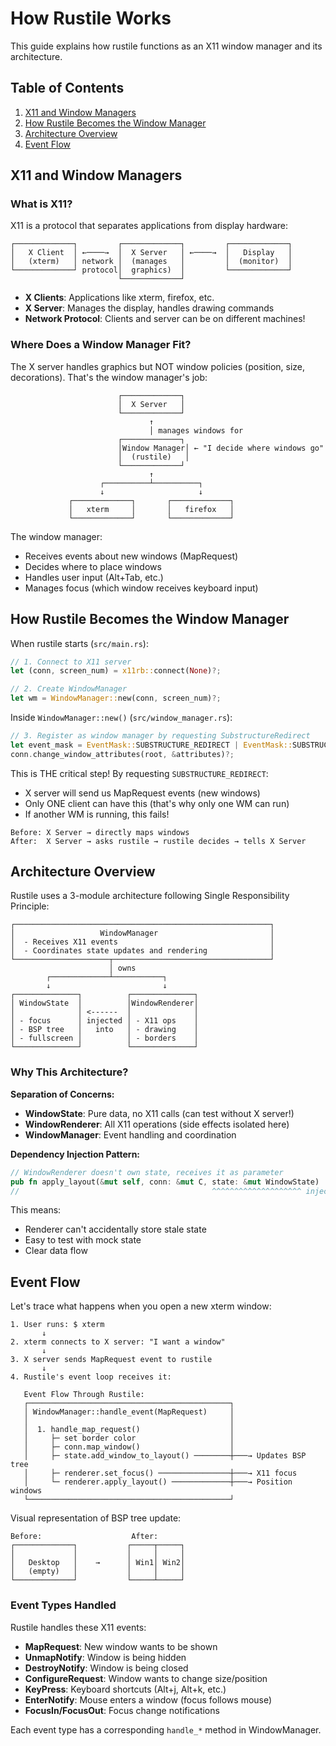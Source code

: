 # How Rustile Works

This guide explains how rustile functions as an X11 window manager and its architecture.

## Table of Contents

1. [X11 and Window Managers](#x11-and-window-managers)
2. [How Rustile Becomes the Window Manager](#how-rustile-becomes-the-window-manager)
3. [Architecture Overview](#architecture-overview)
4. [Event Flow](#event-flow)

## X11 and Window Managers

### What is X11?

X11 is a protocol that separates applications from display hardware:

```text
┌─────────────┐         ┌─────────────┐         ┌─────────────┐
│   X Client  │ ←────→  │  X Server   │ ←────→  │   Display   │
│   (xterm)   │ network │  (manages   │         │  (monitor)  │
└─────────────┘ protocol│  graphics)  │         └─────────────┘
                        └─────────────┘
```

- **X Clients**: Applications like xterm, firefox, etc.
- **X Server**: Manages the display, handles drawing commands
- **Network Protocol**: Clients and server can be on different machines!

### Where Does a Window Manager Fit?

The X server handles graphics but NOT window policies (position, size, decorations). That's the window manager's job:

```text
                        ┌─────────────┐
                        │  X Server   │
                        └─────────────┘
                               ↑
                               │ manages windows for
                        ┌─────────────┐
                        │Window Manager│ ← "I decide where windows go"
                        │  (rustile)   │
                        └─────────────┘
                               ↑
                    ┌──────────┴──────────┐
                    ↓                     ↓
             ┌─────────────┐       ┌─────────────┐
             │   xterm     │       │   firefox   │
             └─────────────┘       └─────────────┘
```

The window manager:

- Receives events about new windows (MapRequest)
- Decides where to place windows
- Handles user input (Alt+Tab, etc.)
- Manages focus (which window receives keyboard input)

## How Rustile Becomes the Window Manager

When rustile starts (`src/main.rs`):

```rust
// 1. Connect to X11 server
let (conn, screen_num) = x11rb::connect(None)?;

// 2. Create WindowManager
let wm = WindowManager::new(conn, screen_num)?;
```

Inside `WindowManager::new()` (`src/window_manager.rs`):

```rust
// 3. Register as window manager by requesting SubstructureRedirect
let event_mask = EventMask::SUBSTRUCTURE_REDIRECT | EventMask::SUBSTRUCTURE_NOTIFY;
conn.change_window_attributes(root, &attributes)?;
```

This is THE critical step! By requesting `SUBSTRUCTURE_REDIRECT`:

- X server will send us MapRequest events (new windows)
- Only ONE client can have this (that's why only one WM can run)
- If another WM is running, this fails!

```text
Before: X Server → directly maps windows
After:  X Server → asks rustile → rustile decides → tells X Server
```

## Architecture Overview

Rustile uses a 3-module architecture following Single Responsibility Principle:

```text
┌─────────────────────────────────────────────────────────┐
│                   WindowManager                         │
│  - Receives X11 events                                  │
│  - Coordinates state updates and rendering              │
└─────────────────────┬───────────────────────────────────┘
                      │ owns
        ┌─────────────┴───────────┐
        ↓                         ↓
┌──────────────┐          ┌──────────────┐
│ WindowState  │          │WindowRenderer│
│              │ <------  │              │
│ - focus      │ injected │ - X11 ops    │
│ - BSP tree   │   into   │ - drawing    │
│ - fullscreen │          │ - borders    │
└──────────────┘          └──────────────┘
```

### Why This Architecture?

**Separation of Concerns:**

- **WindowState**: Pure data, no X11 calls (can test without X server!)
- **WindowRenderer**: All X11 operations (side effects isolated here)
- **WindowManager**: Event handling and coordination

**Dependency Injection Pattern:**

```rust
// WindowRenderer doesn't own state, receives it as parameter
pub fn apply_layout(&mut self, conn: &mut C, state: &mut WindowState)
//                                           ^^^^^^^^^^^^^^^^^^^^ injected!
```

This means:

- Renderer can't accidentally store stale state
- Easy to test with mock state
- Clear data flow

## Event Flow

Let's trace what happens when you open a new xterm window:

```text
1. User runs: $ xterm
       ↓
2. xterm connects to X server: "I want a window"
       ↓
3. X server sends MapRequest event to rustile
       ↓
4. Rustile's event loop receives it:

   Event Flow Through Rustile:
   ┌─────────────────────────────────────────────┐
   │ WindowManager::handle_event(MapRequest)     │
   │                                             │
   │  1. handle_map_request()                    │
   │     ├─ set border color                     │
   │     ├─ conn.map_window()                    │
   │     ├─ state.add_window_to_layout() ────────┼───→ Updates BSP tree
   │     ├─ renderer.set_focus() ────────────────┼───→ X11 focus
   │     └─ renderer.apply_layout() ─────────────┼───→ Position windows
   └─────────────────────────────────────────────┘
```

Visual representation of BSP tree update:

```text
Before:                    After:
┌─────────────┐           ┌─────┬─────┐
│             │           │     │     │
│   Desktop   │    →      │ Win1│ Win2│
│   (empty)   │           │     │     │
└─────────────┘           └─────┴─────┘
```

### Event Types Handled

Rustile handles these X11 events:

- **MapRequest**: New window wants to be shown
- **UnmapNotify**: Window is being hidden
- **DestroyNotify**: Window is being closed
- **ConfigureRequest**: Window wants to change size/position
- **KeyPress**: Keyboard shortcuts (Alt+j, Alt+k, etc.)
- **EnterNotify**: Mouse enters a window (focus follows mouse)
- **FocusIn/FocusOut**: Focus change notifications

Each event type has a corresponding `handle_*` method in WindowManager.